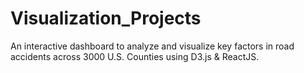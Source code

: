 # Visualization_Projects
An interactive dashboard to analyze and visualize key factors in road accidents across 3000 U.S. Counties using D3.js & ReactJS.
